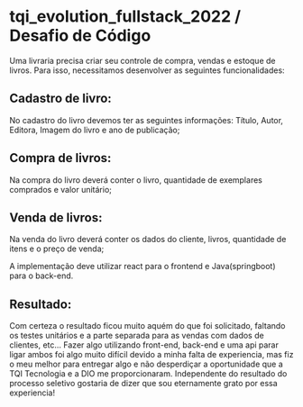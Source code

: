 # tqi_evolution_fullstack_2022 / Desafio de Código

Uma livraria precisa criar seu controle de compra, vendas e estoque de livros. Para isso, necessitamos desenvolver as seguintes funcionalidades:

## Cadastro de livro:
  No cadastro do livro devemos ter as seguintes informações: Título, Autor, Editora, Imagem do livro e ano de publicação;
  
 ## Compra de livros:
  Na compra do livro deverá conter o livro, quantidade de exemplares comprados e valor unitário;
  
 ## Venda de livros:
  Na venda do livro deverá conter os dados do cliente, livros, quantidade de itens e o preço de venda;
  
 A implementação deve utilizar react para o frontend e Java(springboot) para o back-end.
 
 ## Resultado:
  Com certeza o resultado ficou muito aquém do que foi solicitado, faltando os testes unitários e a parte separada para as vendas com dados de clientes, etc...
  Fazer algo utilizando front-end, back-end e uma api parar ligar ambos foi algo muito difícil devido a minha falta de experiencia, mas fiz o meu melhor para entregar algo e não desperdiçar a oportunidade que a TQI Tecnologia e a DIO me proporcionaram.
  Independente do resultado do processo seletivo gostaria de dizer que sou eternamente grato por essa experiencia!
